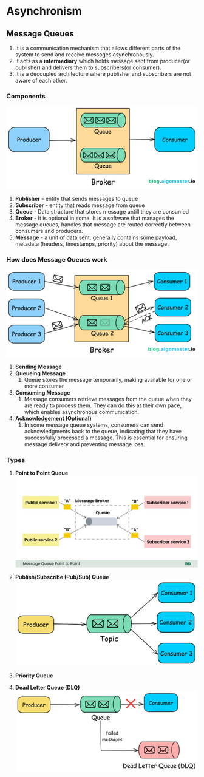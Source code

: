 # **Asynchronism**

## Message Queues

1. It is a communication mechanism that allows different parts of the system to send and receive messages asynchronously.
2. It acts as a **intermediary** which holds message sent from producer(or publisher) and delivers them to subscribers(or consumer).
3. It is a decoupled architecture where publisher and subscribers are not aware of each other.

### **Components**

![Image](./images/message-queue-components.jpg)

1. **Publisher** - entity that sends messages to queue
2. **Subscriber** - entity that reads message from queue
3. **Queue** - Data structure that stores message untill they are consumed
4. **Broker** - It is optional in some. It is a software that manages the message queues, handles that message are routed correctly between consumers and producers.
5. **Message** - a unit of data sent. generally contains some payload, metadata (headers, timestamps, priority) about the message.

### **How does Message Queues work**

![Image](./images/message-queue-working.jpg)

1. **Sending Message**
2. **Queueing Message**
   1. Queue stores the message temporarily, making available for one or more consumer
3. **Consuming Message**
   1. Message consumers retrieve messages from the queue when they are ready to process them. They can do this at their own pace, which enables asynchronous communication.
4. **Acknowledgement (Optional)**
   1. In some message queue systems, consumers can send acknowledgments back to the queue, indicating that they have successfully processed a message. This is essential for ensuring message delivery and preventing message loss.

### **Types**

1. **Point to Point Queue**
   ![Image](./images/p2p.jpg)

2. **Publish/Subscribe (Pub/Sub) Queue**
   ![Image](./images/pub-sub.jpg)

3. **Priority Queue**
4. **Dead Letter Queue (DLQ)**
   ![Image](./images/dlq.jpg)
